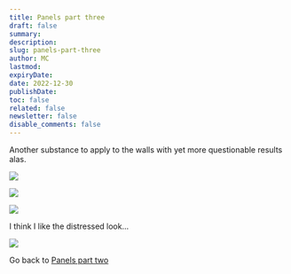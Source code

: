 ```yaml
---
title: Panels part three
draft: false
summary:
description:
slug: panels-part-three
author: MC
lastmod:
expiryDate:
date: 2022-12-30
publishDate:
toc: false
related: false
newsletter: false
disable_comments: false
---
```


Another substance to apply to the walls with yet more questionable results alas. 

![](/images/3384.jpeg)

![](/images/3385.jpeg)

![](/images/3388.jpeg)


I think I like the distressed look...

![](/images/distressed.jpeg)

Go back to [Panels part two](/posts/2022/nov-2022/panels-part-two/)
